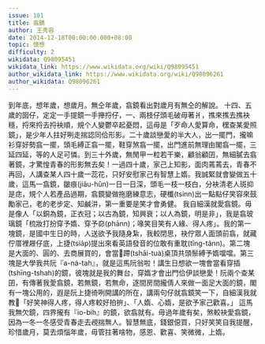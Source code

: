 ```yaml
---
issue: 101
title: 翕鏡
author: 王秀容
date: 2014-12-18T00:00:00.000+08:00
topic: 懷想
difficulty: 2
wikidata: Q98095451
wikidata_link: https://www.wikidata.org/wiki/Q98095451
author_wikidata_link: https://www.wikidata.org/wiki/Q98096261
author_wikidata: Q98096261
---
```

到年底，想年歲，想歲月。無仝年歲，翕鏡看出對歲月有無仝的解說。
十四、五歲的囡仔，定定一手提鏡一手攑捋仔，一、兩枝仔頭毛破毋著爿，撨來撨去撨袂穩，捋來捋去捋袂順，規个人變鬱卒起憂悶，這毋是「歹命人愛算命，䆀查某愛照鏡」，是少年人拄好咧走揣認同佮形影。二十歲談戀愛的半大人，出一擺門，攏嘛衫穿好勢翕一擺，頭毛縛正翕一擺，鞋穿煞翕一擺，出門進前無理由閣翕一擺，三延四延，等的人足可憐。到三十外歲，無閒甲一粒若干樂，顧翁顧囝，無細膩去翕著鏡，才驚惶青春的形影無去矣！一過四十歲，家己上知影，面肉蔫蔫去，青春不再回，人講查某人四十歲一蕊花，只好安慰家己有智慧上媠。我誠緊就會變做五十歲，這馬一翕鏡，皺痕(jiâu-hûn)一日一日深，頭毛一枝一枝白，分袂清老人斑抑是痣，規个人若產品過期，翕鏡變做拖磨練意志，硬櫼(tsinn)出一點點仔笑容來鼓勵家己，老的老步定、知鹹汫，第一重要是笑才會勇健。
我自細漢就愛翕鏡。毋是像人「以銅為鏡，正衣冠；以古為鏡，知興衰；以人為鏡，明是非」，我是翕玻璃鏡「梳妝打扮穿予媠、穿予奅(phānn)；喙笑目笑有人緣、得人疼」。我的第一塊鏡，是國中生日的時，人送欲予我隨身紮，我較閉思，袂佇眾人面頭前翕，就藏佇厝裡屜仔底，上捷(tsia̍p)提出來看英語發音的位敢有重耽(tîng-tânn)。第二塊是大面的、圓的、去商展買的，會當𫞼蹛(tshāi-tuà)桌頂共頭鬃縛予媠噹噹。第三塊是大學我共阮『a-ná-tah』，就是這馬阮翁啦！講生日想欲一塊會當看穿插(tshīng-tshah)的鏡，彼塊就是我的舞台，穿媠才會出門佮伊談戀愛！阮兩个查某囝，有傳著我愛翕鏡，若無鏡，若無命，逐間房間攏倩人來做一面足大面的鏡，閣有一塊公用的，遐是阮上捷徛咧開講的所在，講兩句仔就翕鏡笑一下，自細漢我就教𪜶「好笑神得人疼，得人疼較好拍拚」、「人媠、心媠，是欲予家己歡喜。」
這馬我無欠鏡，四界攏有『io-bih』的鏡，欲翕就有。毋過年歲有矣，煞較袂愛翕鏡，因為一冬一冬感受青春走去覕揣無人。智慧無底，錢銀僫買，只好笑笑自我提醒，珍惜歲月，莫去煩惱年歲，毋管拄著啥物，感恩、歡喜、笑微微，上媠。